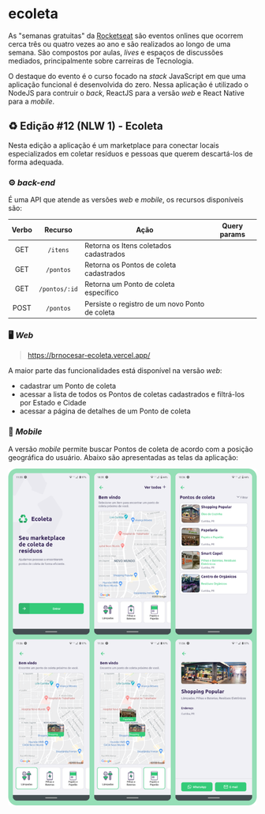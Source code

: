 # ecoleta

As "semanas gratuitas" da [Rocketseat](https://rocketseat.com.br/) são eventos onlines que ocorrem cerca três ou quatro vezes ao ano e são realizados ao longo de uma semana. São compostos por aulas, _lives_ e espaços de discussões mediados, principalmente sobre carreiras de Tecnologia. 

O destaque do evento é o curso focado na _stack_ JavaScript em que uma aplicação funcional é desenvolvida do zero. Nessa aplicação é utilizado o NodeJS para contruir o _back_, ReactJS para a versão _web_ e React Native para a _mobile_.

## :recycle: Edição #12 (NLW 1) - Ecoleta
Nesta edição a aplicação é um marketplace para conectar locais especializados em coletar resíduos e pessoas que querem descartá-los de forma adequada.

### :gear: _back-end_

É uma API que atende as versões _web_ e _mobile_, os recursos disponíveis são:


| Verbo | Recurso | Ação | Query params |
|:-:|:-:|-|-|
| GET | `/itens` | Retorna os Itens coletados cadastrados |  |
| GET | `/pontos` | Retorna os Pontos de coleta cadastrados |  |
| GET | `/pontos/:id` | Retorna um Ponto de coleta específico |  |
| POST | `/pontos` | Persiste o registro de um novo Ponto de coleta |  |

### :desktop_computer: _Web_

> https://brnocesar-ecoleta.vercel.app/

A maior parte das funcionalidades está disponível na versão _web_:
- cadastrar um Ponto de coleta
- acessar a lista de todos os Pontos de coletas cadastrados e filtrá-los por Estado e Cidade
- acessar a página de detalhes de um Ponto de coleta

### :iphone: _Mobile_
A versão _mobile_ permite buscar Pontos de coleta de acordo com a posição geográfica do usuário. Abaixo são apresentadas as telas da aplicação:

<p><img src="./imagens/ecoleta-mobile.png" alt="Telas da versão mobile"></p>

